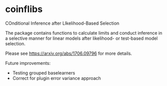 # coinflibs
COnditional Inference after LIkelihood-Based Selection

The package contains functions to calculate limits and conduct inference in a selective manner for linear models after likelihood- or test-based model selection. 

Please see https://arxiv.org/abs/1706.09796 for more details.

Future improvements:
  - Testing grouped baselearners
  - Correct for plugin error variance approach
 
 
